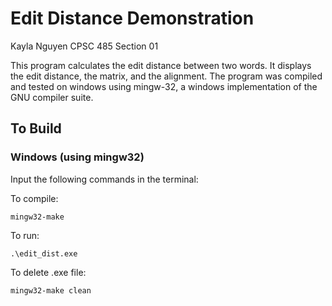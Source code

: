 # Edit Distance Demonstration
Kayla Nguyen
CPSC 485 
Section 01

This program calculates the edit distance between two words.
It displays the edit distance, the matrix, and the alignment.
The program was compiled and tested on windows using mingw-32, 
a windows implementation of the GNU compiler suite.

## To Build

### Windows (using mingw32)
Input the following commands in the terminal: 

To compile:
```
mingw32-make
```
To run:
```
.\edit_dist.exe
```
To delete .exe file:
```
mingw32-make clean
```
